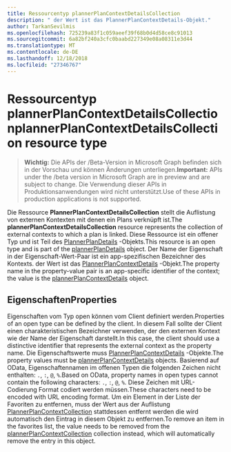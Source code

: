 ```yaml
---
title: Ressourcentyp plannerPlanContextDetailsCollection
description: " der Wert ist das PlannerPlanContextDetails-Objekt."
author: TarkanSevilmis
ms.openlocfilehash: 725239a83f1c059aeef39f68b0d4d58ce8c91013
ms.sourcegitcommit: 6a82bf240a3cfc0baabd227349e08a08311e3d44
ms.translationtype: MT
ms.contentlocale: de-DE
ms.lasthandoff: 12/18/2018
ms.locfileid: "27346767"
---
```

# <a name="plannerplancontextdetailscollection-resource-type"></a><span data-ttu-id="4f605-103">Ressourcentyp plannerPlanContextDetailsCollection</span><span class="sxs-lookup"><span data-stu-id="4f605-103">plannerPlanContextDetailsCollection resource type</span></span>

> <span data-ttu-id="4f605-104">**Wichtig:** Die APIs der /Beta-Version in Microsoft Graph befinden sich in der Vorschau und können Änderungen unterliegen.</span><span class="sxs-lookup"><span data-stu-id="4f605-104">**Important:** APIs under the /beta version in Microsoft Graph are in preview and are subject to change.</span></span> <span data-ttu-id="4f605-105">Die Verwendung dieser APIs in Produktionsanwendungen wird nicht unterstützt.</span><span class="sxs-lookup"><span data-stu-id="4f605-105">Use of these APIs in production applications is not supported.</span></span>


<span data-ttu-id="4f605-106">Die Ressource **PlannerPlanContextDetailsCollection** stellt die Auflistung von externen Kontexten mit denen ein Plans verknüpft ist.</span><span class="sxs-lookup"><span data-stu-id="4f605-106">The **plannerPlanContextDetailsCollection** resource represents the collection of external contexts to which a plan is linked.</span></span> <span data-ttu-id="4f605-107">Diese Ressource ist ein offener Typ und ist Teil des [PlannerPlanDetails](plannerplandetails.md) -Objekts.</span><span class="sxs-lookup"><span data-stu-id="4f605-107">This resource is an open type and is part of the [plannerPlanDetails](plannerplandetails.md) object.</span></span> <span data-ttu-id="4f605-108">Der Name der Eigenschaft in der Eigenschaft-Wert-Paar ist ein app-spezifischen Bezeichner des Kontexts. der Wert ist das [PlannerPlanContextDetails](plannerplancontextdetails.md) -Objekt.</span><span class="sxs-lookup"><span data-stu-id="4f605-108">The property name in the property-value pair is an app-specific identifier of the context; the value is the [plannerPlanContextDetails](plannerplancontextdetails.md) object.</span></span>


## <a name="properties"></a><span data-ttu-id="4f605-109">Eigenschaften</span><span class="sxs-lookup"><span data-stu-id="4f605-109">Properties</span></span>
<span data-ttu-id="4f605-110">Eigenschaften vom Typ open können vom Client definiert werden.</span><span class="sxs-lookup"><span data-stu-id="4f605-110">Properties of an open type can be defined by the client.</span></span> <span data-ttu-id="4f605-111">In diesem Fall sollte der Client einen charakteristischen Bezeichner verwenden, der den externen Kontext wie der Name der Eigenschaft darstellt.</span><span class="sxs-lookup"><span data-stu-id="4f605-111">In this case, the client should use a distinctive identifier that represents the external context as the property name.</span></span> <span data-ttu-id="4f605-112">Die Eigenschaftswerte muss [PlannerPlanContextDetails](plannerplancontextdetails.md) -Objekte.</span><span class="sxs-lookup"><span data-stu-id="4f605-112">The property values must be [plannerPlanContextDetails](plannerplancontextdetails.md) objects.</span></span> <span data-ttu-id="4f605-113">Basierend auf OData, Eigenschaftennamen im offenen Typen die folgenden Zeichen nicht enthalten: `.`, `:`, `@`, `%`.</span><span class="sxs-lookup"><span data-stu-id="4f605-113">Based on OData, property names in open types cannot contain the following characters: `.`, `:`, `@`, `%`.</span></span> <span data-ttu-id="4f605-114">Diese Zeichen mit URL-Codierung Format codiert werden müssen.</span><span class="sxs-lookup"><span data-stu-id="4f605-114">These characters need to be encoded with URL encoding format.</span></span> <span data-ttu-id="4f605-115">Um ein Element in der Liste der Favoriten zu entfernen, muss der Wert aus der Auflistung [PlannerPlanContextCollection](plannerplancontextcollection.md) stattdessen entfernt werden die wird automatisch den Eintrag in diesem Objekt zu entfernen.</span><span class="sxs-lookup"><span data-stu-id="4f605-115">To remove an item in the favorites list, the value needs to be removed from the [plannerPlanContextCollection](plannerplancontextcollection.md) collection instead, which will automatically remove the entry in this object.</span></span>


<!-- uuid: 8fcb5dbc-d5aa-4681-8e31-b001d5168d79
2015-10-25 14:57:30 UTC -->
<!-- {
  "type": "#page.annotation",
  "description": "plannerPlanContextDetailsCollection resource",
  "keywords": "",
  "section": "documentation",
  "tocPath": ""
}-->
